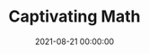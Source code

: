 ---
_schema: default
title: Captivating Math
link: https://www.geocaching.com/geocache/GC9C6AG
owner: Tri-State Geocachers
date: 2021-08-21 00:00:00
log_type: Note
display_coords: N 41° 27.300' W 074° 24.900'
latitude: '41.455'
longitude: '-74.415'
first_stage: false
bogus: true
zhanna_log: >-
  Hi, Tri-State Geocachers\!


  Rich and I had a lot of fun “amassing our data” and eventually getting
  confirmation from Certitude. We thought the theme was great, but some
  ambiguities made it more difficult than we expected. The posted hint was a big
  help. Someday we hope to visit the area to search for the cache.


  Thanks for the challenge\!


  Zhanna and ~Rich in NEPA~
rich_log:
post_id: 13213
---